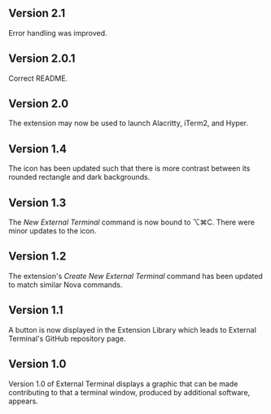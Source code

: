 ## Version 2.1

Error handling was improved.

## Version 2.0.1

Correct README.

## Version 2.0

The extension may now be used to launch Alacritty, iTerm2, and Hyper.

## Version 1.4

The icon has been updated such that there is more contrast between its rounded rectangle and dark backgrounds.

## Version 1.3

The _New External Terminal_ command is now bound to ⌥⌘C. There were minor updates to the icon.

## Version 1.2

The extension's _Create New External Terminal_ command has been updated to match similar Nova commands.

## Version 1.1

A button is now displayed in the Extension Library which leads to External Terminal's GitHub repository page.

## Version 1.0

Version 1.0 of External Terminal displays a graphic that can be made contributing to that a terminal window, produced by additional software, appears.
